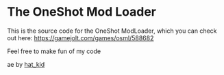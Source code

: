 # The OneShot Mod Loader

This is the source code for the OneShot ModLoader, which you can check out here: https://gamejolt.com/games/osml/588682

Feel free to make fun of my code

ae by [hat_kid](https://github.com/thehatkid)

